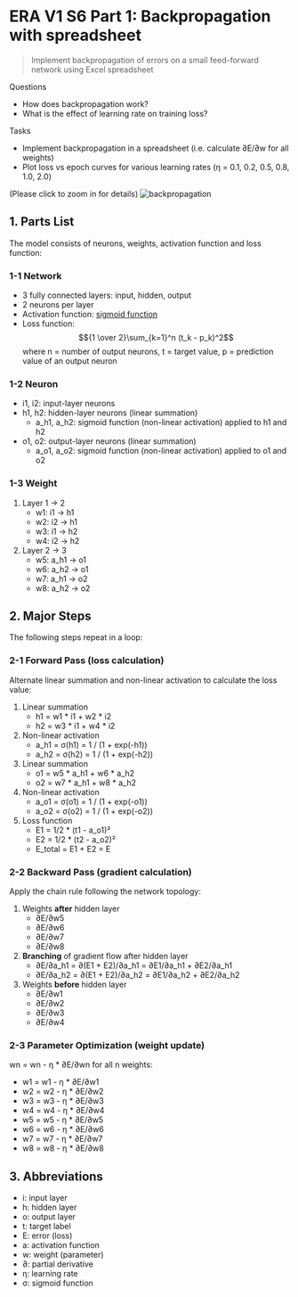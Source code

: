 # ERA V1 S6 Part 1: Backpropagation with spreadsheet
> Implement backpropagation of errors on a small feed-forward network using Excel spreadsheet

Questions
- How does backpropagation work?
- What is the effect of learning rate on training loss?

Tasks
- Implement backpropagation in a spreadsheet (i.e. calculate ∂E/∂w for all weights)
- Plot loss vs epoch curves for various learning rates (η = 0.1, 0.2, 0.5, 0.8, 1.0, 2.0)

(Please click to zoom in for details)
![backpropagation](https://github.com/woncoh1/era1/assets/12987758/f4baeb34-3c49-429b-9016-3b7c9f27487c)

## 1. Parts List
The model consists of neurons, weights, activation function and loss function:

### 1-1 Network
- 3 fully connected layers: input, hidden, output
- 2 neurons per layer
- Activation function: [sigmoid function](https://en.wikipedia.org/wiki/Sigmoid_function)
- Loss function: $${1 \over 2}\sum_{k=1}^n (t_k - p_k)^2$$ where n = number of output neurons, t = target value, p = prediction value of an output neuron

### 1-2 Neuron
- i1, i2: input-layer neurons
- h1, h2: hidden-layer neurons (linear summation)
    - a_h1, a_h2: sigmoid function (non-linear activation) applied to h1 and h2 
- o1, o2: output-layer neurons (linear summation)
    - a_o1, a_o2: sigmoid function (non-linear activation) applied to o1 and o2

### 1-3 Weight
1. Layer 1 → 2
    - w1: i1 → h1
    - w2: i2 → h1
    - w3: i1 → h2
    - w4: i2 → h2
2. Layer 2 → 3
    - w5: a_h1 → o1
    - w6: a_h2 → o1
    - w7: a_h1 → o2
    - w8: a_h2 → o2

## 2. Major Steps 
The following steps repeat in a loop:

### 2-1 Forward Pass (loss calculation)
Alternate linear summation and non-linear activation to calculate the loss value:
1. Linear summation
    - h1 = w1 * i1 + w2 * i2
    - h2 = w3 * i1 + w4 * i2
2. Non-linear activation
    - a_h1 = σ(h1) = 1 / (1 + exp(-h1))
    - a_h2 = σ(h2) = 1 / (1 + exp(-h2))
3. Linear summation
    - o1 = w5 * a_h1 + w6 * a_h2
    - o2 = w7 * a_h1 + w8 * a_h2
4. Non-linear activation
    - a_o1 = σ(o1) = 1 / (1 + exp(-o1))
    - a_o2 = σ(o2) = 1 / (1 + exp(-o2))
5. Loss function
    - E1 = 1/2 * (t1 - a_o1)²
    - E2 = 1/2 * (t2 - a_o2)²
    - E_total = E1 + E2 = E

### 2-2 Backward Pass (gradient calculation)
Apply the chain rule following the network topology:

1. Weights **after** hidden layer
    - ∂E/∂w5
    - ∂E/∂w6
    - ∂E/∂w7
    - ∂E/∂w8
2. **Branching** of gradient flow after hidden layer
    - ∂E/∂a_h1 = ∂(E1 + E2)/∂a_h1 = ∂E1/∂a_h1 + ∂E2/∂a_h1
    - ∂E/∂a_h2 = ∂(E1 + E2)/∂a_h2 = ∂E1/∂a_h2 + ∂E2/∂a_h2
4. Weights **before** hidden layer
    - ∂E/∂w1
    - ∂E/∂w2
    - ∂E/∂w3
    - ∂E/∂w4

### 2-3 Parameter Optimization (weight update)
wn = wn - η * ∂E/∂wn for all n weights:
- w1 = w1 - η * ∂E/∂w1
- w2 = w2 - η * ∂E/∂w2
- w3 = w3 - η * ∂E/∂w3
- w4 = w4 - η * ∂E/∂w4
- w5 = w5 - η * ∂E/∂w5
- w6 = w6 - η * ∂E/∂w6
- w7 = w7 - η * ∂E/∂w7
- w8 = w8 - η * ∂E/∂w8

## 3. Abbreviations
- i: input layer
- h: hidden layer
- o: output layer
- t: target label
- E: error (loss)
- a: activation function
- w: weight (parameter)
- ∂: partial derivative
- η: learning rate
- σ: sigmoid function
